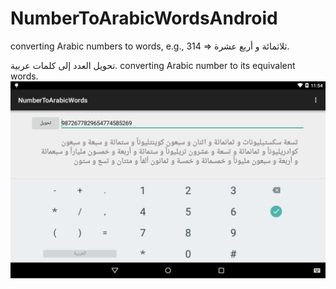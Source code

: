 # NumberToArabicWordsAndroid
converting Arabic numbers to words, e.g., 314 => ثلاثمائة و أربع عشرة.

تحويل العدد إلى كلمات عربية.
converting Arabic number to its equivalent words.
![ArabicNumberToWords](https://github.com/bluemix/NumberToArabicWordsAndroid/blob/master/device-2015-08-23-235431.png?raw=true)
